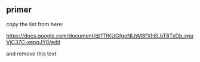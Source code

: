 ﻿## primer

copy the list from here:

https://docs.google.com/document/d/1TfKUGfgoNLhM8fXh8LbT8TxDb_vpuViC37C-xepqJY8/edit

and remove this text